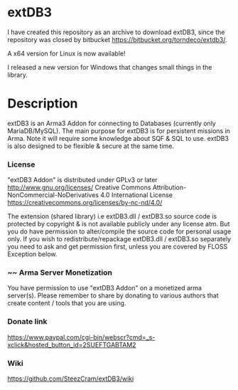 # extDB3
I have created this repository as an archive to download extDB3, since the repository was closed by bitbucket https://bitbucket.org/torndeco/extdb3/.

A x64 version for Linux is now available! 

I released a new version for Windows that changes small things in the library.

# Description
extDB3 is an Arma3 Addon for connecting to Databases (currently only MariaDB/MySQL).
The main purpose for extDB3 is for persistent missions in Arma.
Note it will require some knowledge about SQF & SQL to use.
extDB3 is also designed to be flexible & secure at the same time.

### License
"extDB3 Addon" is distributed under GPLv3 or later
http://www.gnu.org/licenses/
Creative Commons Attribution-NonCommercial-NoDerivatives 4.0 International License https://creativecommons.org/licenses/by-nc-nd/4.0/

The extension (shared library) i.e extDB3.dll / extDB3.so source code is protected by copyright & is not available publicly under any license atm.
But you do have permission to alter/compile the source code for personal usage only.
If you wish to redistribute/repackage extDB3.dll / extDB3.so separately you need to ask and get permission first, unless you are covered by FLOSS Exception below.

### ~~ Arma Server Monetization
You have permission to use "extDB3 Addon" on a monetized arma server(s).
Please remember to share by donating to various authors that create content / tools that you are using.

### Donate link
https://www.paypal.com/cgi-bin/webscr?cmd=_s-xclick&hosted_button_id=2SUEFTGABTAM2

### Wiki
https://github.com/SteezCram/extDB3/wiki
